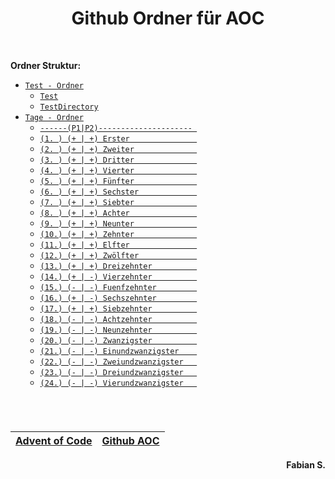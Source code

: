<h1 align="center"> Github Ordner für AOC</h1>
<br>

<p style="font-weight: bold">Ordner Struktur: </p>

* [`Test - Ordner`](https://github.com/BAGProgrammierrunde/AOC/tree/master/FabianS/Test)
    * [`Test`](https://github.com/BAGProgrammierrunde/AOC/tree/master/FabianS/Test/Test)
    * [`TestDirectory`](https://github.com/BAGProgrammierrunde/AOC/tree/master/FabianS/Test/TestDirectory)
* [`Tage - Ordner`](https://github.com/BAGProgrammierrunde/AOC/tree/master/FabianS/Tage)
    * [`------(P1|P2)--------------------- `](https://github.com/BAGProgrammierrunde/AOC/tree/master/FabianS)
    * [`(1. ) (+ | +) Erster               `](https://github.com/BAGProgrammierrunde/AOC/tree/master/FabianS/Tage/A_Erster)
    * [`(2. ) (+ | +) Zweiter              `](https://github.com/BAGProgrammierrunde/AOC/tree/master/FabianS/Tage/B_Zweiter)
    * [`(3. ) (+ | +) Dritter              `](https://github.com/BAGProgrammierrunde/AOC/tree/master/FabianS/Tage/C_Dritter)
    * [`(4. ) (+ | +) Vierter              `](https://github.com/BAGProgrammierrunde/AOC/tree/master/FabianS/Tage/D_Vierter)
    * [`(5. ) (+ | +) Fünfter              `](https://github.com/BAGProgrammierrunde/AOC/tree/master/FabianS/Tage/E_Fuenfter)
    * [`(6. ) (+ | +) Sechster             `](https://github.com/BAGProgrammierrunde/AOC/tree/master/FabianS/Tage/F_Sechster)
    * [`(7. ) (+ | +) Siebter              `](https://github.com/BAGProgrammierrunde/AOC/tree/master/FabianS/Tage/G_Siebter)
    * [`(8. ) (+ | +) Achter               `](https://github.com/BAGProgrammierrunde/AOC/tree/master/FabianS/Tage/H_Achter)
    * [`(9. ) (+ | +) Neunter              `](https://github.com/BAGProgrammierrunde/AOC/tree/master/FabianS/Tage/I_Neunter)
    * [`(10.) (+ | +) Zehnter              `](https://github.com/BAGProgrammierrunde/AOC/tree/master/FabianS/Tage/J_Zehnter)
    * [`(11.) (+ | +) Elfter               `](https://github.com/BAGProgrammierrunde/AOC/tree/master/FabianS/Tage/K_Elfter)
    * [`(12.) (+ | +) Zwölfter             `](https://github.com/BAGProgrammierrunde/AOC/tree/master/FabianS/Tage/L_Zwoelfter)
    * [`(13.) (+ | +) Dreizehnter          `](https://github.com/BAGProgrammierrunde/AOC/tree/master/FabianS/Tage/M_Dreizehnter)
    * [`(14.) (+ | -) Vierzehnter          `](https://github.com/BAGProgrammierrunde/AOC/tree/master/FabianS/Tage/N_Vierzehnter)
    * [`(15.) (- | -) Fuenfzehnter         `](https://github.com/BAGProgrammierrunde/AOC/tree/master/FabianS/Tage/O_Fuenfzehnter)
    * [`(16.) (+ | -) Sechszehnter         `](https://github.com/BAGProgrammierrunde/AOC/tree/master/FabianS/Tage/P_Sechszehnter)
    * [`(17.) (+ | +) Siebzehnter          `](https://github.com/BAGProgrammierrunde/AOC/tree/master/FabianS/Tage/Q_Siebzehnter)
    * [`(18.) (- | -) Achtzehnter          `](https://github.com/BAGProgrammierrunde/AOC/tree/master/FabianS/Tage/R_Achzehnter)
    * [`(19.) (- | -) Neunzehnter          `](https://github.com/BAGProgrammierrunde/AOC/tree/master/FabianS/Tage/S_Neunzehnter)
    * [`(20.) (- | -) Zwanzigster          `](https://github.com/BAGProgrammierrunde/AOC/tree/master/FabianS/Tage/T_Zwanzigster)
    * [`(21.) (- | -) Einundzwanzigster    `](https://github.com/BAGProgrammierrunde/AOC/tree/master/FabianS/Tage/U_Einundzwanzigster)
    * [`(22.) (- | -) Zweiundzwanzigster   `](https://github.com/BAGProgrammierrunde/AOC/tree/master/FabianS/Tage/V_Zweiundzwanzigster)
    * [`(23.) (- | -) Dreiundzwanzigster   `](https://github.com/BAGProgrammierrunde/AOC/tree/master/FabianS/Tage/W_Dreiundzwanzigster)
    * [`(24.) (- | -) Vierundzwanzigster   `](https://github.com/BAGProgrammierrunde/AOC/tree/master/FabianS/Tage/X_Vierundzwanzigster)


<br>

#
| [Advent of Code](https://www.adventofcode.com) | [Github AOC](https://github.com/BAGProgrammierrunde/AOC) |
|---|---|
<p align="right" style="font-weight: bold">Fabian S. </p>
